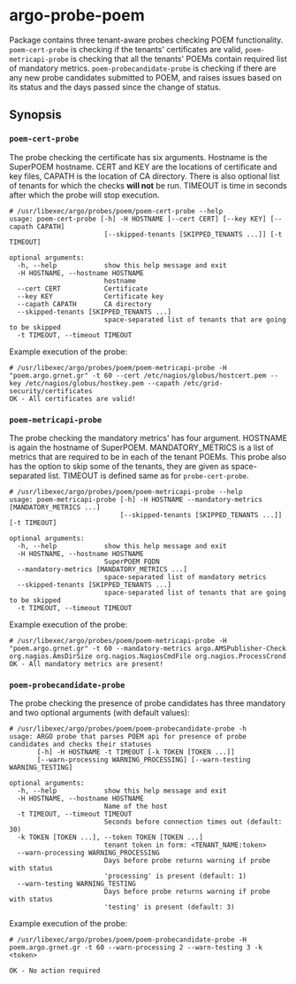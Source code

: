 # argo-probe-poem

Package contains three tenant-aware probes checking POEM functionality. `poem-cert-probe` is checking if the tenants' certificates are valid, `poem-metricapi-probe` is checking that all the tenants' POEMs contain required list of mandatory metrics. `poem-probecandidate-probe` is checking if there are any new probe candidates submitted to POEM, and raises issues based on its status and the days passed since the change of status.

## Synopsis

### `poem-cert-probe`

The probe checking the certificate has six arguments. Hostname is the SuperPOEM hostname. CERT and KEY are the locations of certificate and key files, CAPATH is the location of CA directory. There is also optional list of tenants for which the checks **will not** be run. TIMEOUT is time in seconds after which the probe will stop execution.

```
# /usr/libexec/argo/probes/poem/poem-cert-probe --help
usage: poem-cert-probe [-h] -H HOSTNAME [--cert CERT] [--key KEY] [--capath CAPATH] 
                        [--skipped-tenants [SKIPPED_TENANTS ...]] [-t TIMEOUT]

optional arguments:
  -h, --help            show this help message and exit
  -H HOSTNAME, --hostname HOSTNAME
                        hostname
  --cert CERT           Certificate
  --key KEY             Certificate key
  --capath CAPATH       CA directory
  --skipped-tenants [SKIPPED_TENANTS ...]
                        space-separated list of tenants that are going to be skipped
  -t TIMEOUT, --timeout TIMEOUT
```

Example execution of the probe:

```
# /usr/libexec/argo/probes/poem/poem-metricapi-probe -H "poem.argo.grnet.gr" -t 60 --cert /etc/nagios/globus/hostcert.pem --key /etc/nagios/globus/hostkey.pem --capath /etc/grid-security/certificates
OK - All certificates are valid!
```

### `poem-metricapi-probe`

The probe checking the mandatory metrics' has four argument. HOSTNAME is again the hostname of SuperPOEM. MANDATORY_METRICS is a list of metrics that are required to be in each of the tenant POEMs. This probe also has the option to skip some of the tenants, they are given as space-separated list. TIMEOUT is defined same as for `probe-cert-probe`.

```
# /usr/libexec/argo/probes/poem/poem-metricapi-probe --help
usage: poem-metricapi-probe [-h] -H HOSTNAME --mandatory-metrics [MANDATORY_METRICS ...] 
                            [--skipped-tenants [SKIPPED_TENANTS ...]] [-t TIMEOUT]

optional arguments:
  -h, --help            show this help message and exit
  -H HOSTNAME, --hostname HOSTNAME
                        SuperPOEM FQDN
  --mandatory-metrics [MANDATORY_METRICS ...]
                        space-separated list of mandatory metrics
  --skipped-tenants [SKIPPED_TENANTS ...]
                        space-separated list of tenants that are going to be skipped
  -t TIMEOUT, --timeout TIMEOUT
```

Example execution of the probe:

```
# /usr/libexec/argo/probes/poem/poem-metricapi-probe -H "poem.argo.grnet.gr" -t 60 --mandatory-metrics argo.AMSPublisher-Check org.nagios.AmsDirSize org.nagios.NagiosCmdFile org.nagios.ProcessCrond
OK - All mandatory metrics are present!
```

### `poem-probecandidate-probe`

The probe checking the presence of probe candidates has three mandatory and two optional arguments (with default values):

```
# /usr/libexec/argo/probes/poem/poem-probecandidate-probe -h
usage: ARGO probe that parses POEM api for presence of probe candidates and checks their statuses
       [-h] -H HOSTNAME -t TIMEOUT [-k TOKEN [TOKEN ...]]
       [--warn-processing WARNING_PROCESSING] [--warn-testing WARNING_TESTING]

optional arguments:
  -h, --help            show this help message and exit
  -H HOSTNAME, --hostname HOSTNAME
                        Name of the host
  -t TIMEOUT, --timeout TIMEOUT
                        Seconds before connection times out (default: 30)
  -k TOKEN [TOKEN ...], --token TOKEN [TOKEN ...]
                        tenant token in form: <TENANT_NAME:token>
  --warn-processing WARNING_PROCESSING
                        Days before probe returns warning if probe with status
                        'processing' is present (default: 1)
  --warn-testing WARNING_TESTING
                        Days before probe returns warning if probe with status
                        'testing' is present (default: 3)
```

Example execution of the probe:

```
# /usr/libexec/argo/probes/poem/poem-probecandidate-probe -H poem.argo.grnet.gr -t 60 --warn-processing 2 --warn-testing 3 -k <token>

OK - No action required
```
